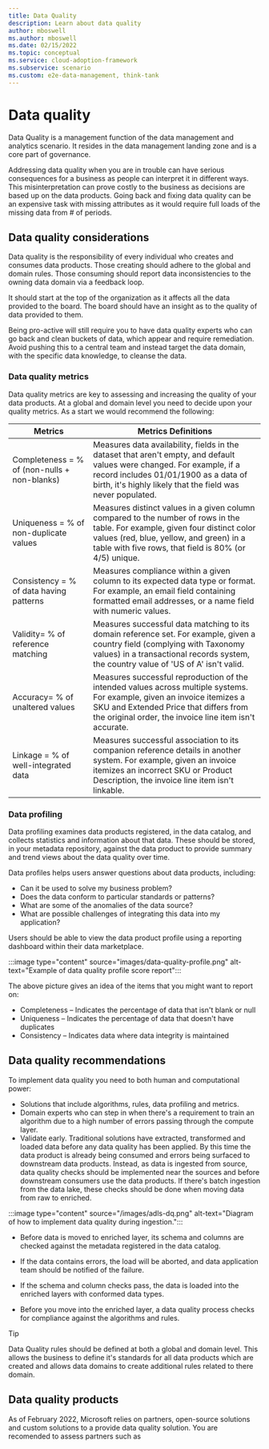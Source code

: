 ```yaml
---
title: Data Quality
description: Learn about data quality
author: mboswell
ms.author: mboswell
ms.date: 02/15/2022
ms.topic: conceptual
ms.service: cloud-adoption-framework
ms.subservice: scenario
ms.custom: e2e-data-management, think-tank
---
```


# Data quality

Data Quality is a management function of the data management and analytics scenario. It resides in the data management landing zone and is a core part of governance.

Addressing data quality when you are in trouble can have serious consequences for a business as people can interpret it in different ways. This misinterpretation can prove costly to the business as decisions are based up on the data products. Going back and fixing data quality can be an expensive task with missing attributes as it would require full loads of the missing data from # of periods.

## Data quality considerations

Data quality is the responsibility of every individual who creates and consumes data products. Those creating should adhere to the global and domain rules. Those consuming should report data inconsistencies to the owning data domain via a feedback loop.

It should start at the top of the organization as it affects all the data provided to the board. The board should have an insight as to the quality of data provided to them.

Being pro-active will still require you to have data quality experts who can go back and clean buckets of data, which appear and require remediation. Avoid pushing this to a central team and instead target the data domain, with the specific data knowledge, to cleanse the data.

### Data quality metrics

Data quality metrics are key to assessing and increasing the quality of your data products. At a global and domain level you need to decide upon your quality metrics. As a start we would recommend the following:

|Metrics  |Metrics Definitions  |
|---------|---------|
| Completeness = % of (non-nulls + non-blanks) | Measures data availability, fields in the dataset that aren't empty, and default values were changed. For example, if a record includes 01/01/1900 as a data of birth, it's highly likely that the field was never populated.|
| Uniqueness = % of non-duplicate values | Measures distinct values in a given column compared to the number of rows in the table. For example, given four distinct color values (red, blue, yellow, and green) in a table with five rows, that field is 80% (or 4/5) unique. |
| Consistency = % of data having patterns | Measures compliance within a given column to its expected data type or format. For example, an email field containing formatted email addresses, or a name field with numeric values. |
| Validity= % of reference matching | Measures successful data matching to its domain reference set. For example, given a country field (complying with Taxonomy values) in a transactional records system, the country value of 'US of A' isn't valid. |
| Accuracy= % of unaltered values | Measures successful reproduction of the intended values across multiple systems. For example, given an invoice itemizes a SKU and Extended Price that differs from the original order, the invoice line item isn't accurate. |
|Linkage = % of well-integrated data | Measures successful association to its companion reference details in another system. For example, given an invoice itemizes an incorrect SKU or Product Description, the invoice line item isn't linkable. |

### Data profiling

Data profiling examines data products registered, in the data catalog, and collects statistics and information about that data. These should be stored, in your metadata repository, against the data product to provide summary and trend views about the data quality over time.

Data profiles helps users answer questions about data products, including:

- Can it be used to solve my business problem?
- Does the data conform to particular standards or patterns?
- What are some of the anomalies of the data source?
- What are possible challenges of integrating this data into my application?

Users should be able to view the data product profile using a reporting dashboard within their data marketplace.

:::image type="content" source="images/data-quality-profile.png" alt-text="Example of data quality profile score report":::

The above picture gives an idea of the items that you might want to report on:

- Completeness – Indicates the percentage of data that isn't blank or null
- Uniqueness – Indicates the percentage of data that doesn't have duplicates
- Consistency – Indicates data where data integrity is maintained

## Data quality recommendations

To implement data quality you need to both human and computational power:

- Solutions that include algorithms, rules, data profiling and metrics.
- Domain experts who can step in when there's a requirement to train an algorithm due to a high number of errors passing through the compute layer.
- Validate early. Traditional solutions have extracted, transformed and loaded data before any data quality has been applied. By this time the data product is already being consumed and errors being surfaced to downstream data products. Instead, as data is ingested from source, data quality checks should be implemented near the sources and before downstream consumers use the data products. If there's batch ingestion from the data lake, these checks should be done when moving data from raw to enriched.

:::image type="content" source="/images/adls-dq.png" alt-text="Diagram of how to implement data quality during ingestion.":::

- Before data is moved to enriched layer, its schema and columns are checked against the metadata registered in the data catalog.

- If the data contains errors, the load will be aborted, and data application team should be notified of the failure.

- If the schema and column checks pass, the data is loaded into the enriched layers with conformed data types.

- Before you move into the enriched layer, a data quality process checks for compliance against the algorithms and rules.

> [!TIP]
> Data Quality rules should be defined at both a global and domain level. This allows the business to define it's standards for all data products which are created and allows data domains to create additional rules related to there domain.

## Data quality products

As of February 2022, Microsoft relies on partners, open-source solutions and custom solutions to a provide data quality solution. You are recomended to assess partners such as 